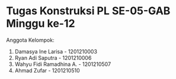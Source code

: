 # Tugas Konstruksi PL SE-05-GAB Minggu ke-12

Anggota Kelompok:
1. Damasya Ine Larisa - 1201210003
2. Ryan Adi Saputra - 1201210006
3. Wahyu Fidi Ramadhina A. - 1201210507
4. Ahmad Zufar - 1201210510
